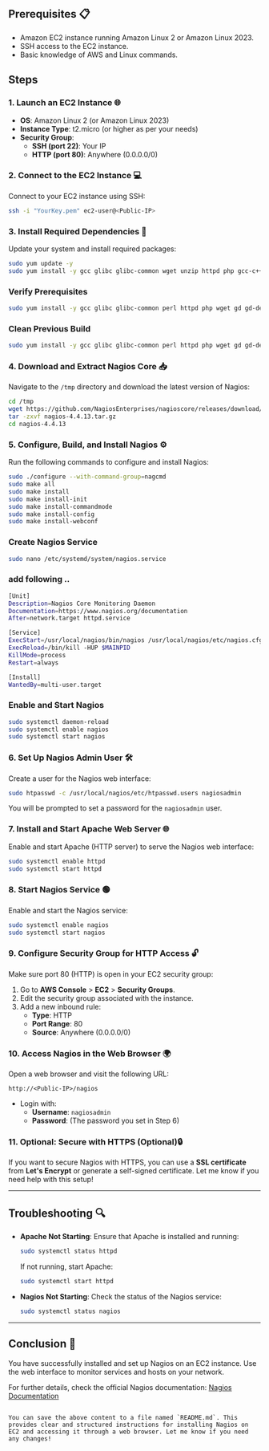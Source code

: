 ## Prerequisites 📋

- Amazon EC2 instance running Amazon Linux 2 or Amazon Linux 2023.
- SSH access to the EC2 instance.
- Basic knowledge of AWS and Linux commands.

## Steps

### 1. Launch an EC2 Instance 🌐

- **OS**: Amazon Linux 2 (or Amazon Linux 2023)
- **Instance Type**: t2.micro (or higher as per your needs)
- **Security Group**:
  - **SSH (port 22)**: Your IP
  - **HTTP (port 80)**: Anywhere (0.0.0.0/0)

### 2. Connect to the EC2 Instance 💻

Connect to your EC2 instance using SSH:
```bash
ssh -i "YourKey.pem" ec2-user@<Public-IP>
```

### 3. Install Required Dependencies 🔧

Update your system and install required packages:
```bash
sudo yum update -y
sudo yum install -y gcc glibc glibc-common wget unzip httpd php gcc-c++ make gettext libjpeg-devel libpng-devel gd gd-devel perl postfix openssl-devel net-snmp-utils
```
### Verify Prerequisites 
```bash
sudo yum install -y gcc glibc glibc-common perl httpd php wget gd gd-devel unzip
```

### Clean Previous Build
```bash
sudo yum install -y gcc glibc glibc-common perl httpd php wget gd gd-devel unzip
```

### 4. Download and Extract Nagios Core 📥

Navigate to the `/tmp` directory and download the latest version of Nagios:
```bash
cd /tmp
wget https://github.com/NagiosEnterprises/nagioscore/releases/download/nagios-4.4.13/nagios-4.4.13.tar.gz
tar -zxvf nagios-4.4.13.tar.gz
cd nagios-4.4.13
```

### 5. Configure, Build, and Install Nagios ⚙️

Run the following commands to configure and install Nagios:
```bash
sudo ./configure --with-command-group=nagcmd
sudo make all
sudo make install
sudo make install-init
sudo make install-commandmode
sudo make install-config
sudo make install-webconf
```

### Create Nagios Service
```bash
sudo nano /etc/systemd/system/nagios.service
```
### add following ..
```bash
[Unit]
Description=Nagios Core Monitoring Daemon
Documentation=https://www.nagios.org/documentation
After=network.target httpd.service

[Service]
ExecStart=/usr/local/nagios/bin/nagios /usr/local/nagios/etc/nagios.cfg
ExecReload=/bin/kill -HUP $MAINPID
KillMode=process
Restart=always

[Install]
WantedBy=multi-user.target
```

### Enable and Start Nagios
```bash
sudo systemctl daemon-reload
sudo systemctl enable nagios
sudo systemctl start nagios
```

### 6. Set Up Nagios Admin User 🛠️

Create a user for the Nagios web interface:
```bash
sudo htpasswd -c /usr/local/nagios/etc/htpasswd.users nagiosadmin
```
You will be prompted to set a password for the `nagiosadmin` user.

### 7. Install and Start Apache Web Server 🌐

Enable and start Apache (HTTP server) to serve the Nagios web interface:
```bash
sudo systemctl enable httpd
sudo systemctl start httpd
```

### 8. Start Nagios Service 🟢

Enable and start the Nagios service:
```bash
sudo systemctl enable nagios
sudo systemctl start nagios
```

### 9. Configure Security Group for HTTP Access 🔓

Make sure port 80 (HTTP) is open in your EC2 security group:
1. Go to **AWS Console** > **EC2** > **Security Groups**.
2. Edit the security group associated with the instance.
3. Add a new inbound rule:
   - **Type**: HTTP
   - **Port Range**: 80
   - **Source**: Anywhere (0.0.0.0/0)

### 10. Access Nagios in the Web Browser 🌍

Open a web browser and visit the following URL:
```
http://<Public-IP>/nagios
```
- Login with:
  - **Username**: `nagiosadmin`
  - **Password**: (The password you set in Step 6)

### 11. Optional: Secure with HTTPS (Optional)🔒

If you want to secure Nagios with HTTPS, you can use a **SSL certificate** from **Let's Encrypt** or generate a self-signed certificate. Let me know if you need help with this setup!

---

## Troubleshooting 🔍

- **Apache Not Starting**: Ensure that Apache is installed and running:
  ```bash
  sudo systemctl status httpd
  ```
  If not running, start Apache:
  ```bash
  sudo systemctl start httpd
  ```

- **Nagios Not Starting**: Check the status of the Nagios service:
  ```bash
  sudo systemctl status nagios
  ```

---

## Conclusion 🎉

You have successfully installed and set up Nagios on an EC2 instance. Use the web interface to monitor services and hosts on your network.

For further details, check the official Nagios documentation: [Nagios Documentation](https://www.nagios.org/documentation/)

```

You can save the above content to a file named `README.md`. This provides clear and structured instructions for installing Nagios on EC2 and accessing it through a web browser. Let me know if you need any changes!
